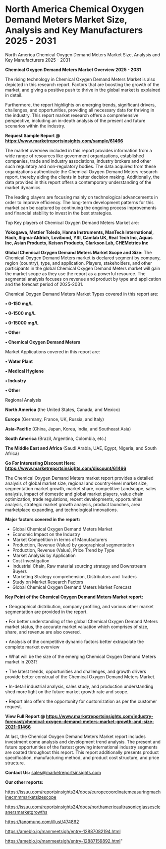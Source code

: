 # North America Chemical Oxygen Demand Meters Market Size, Analysis and Key Manufacturers 2025 - 2031
North America Chemical Oxygen Demand Meters Market Size, Analysis and Key Manufacturers 2025 - 2031

<Strong> Chemical Oxygen Demand Meters Market Overview 2025 - 2031</strong>

The rising technology in Chemical Oxygen Demand Meters Market is also depicted in this research report. Factors that are boosting the growth of the market, and giving a positive push to thrive in the global market is explained in detail.

Furthermore, the report highlights on emerging trends, significant drivers, challenges, and opportunities, providing all necessary data for thriving in the industry. This report market research offers a comprehensive perspective, including an in-depth analysis of the present and future scenarios within the industry.

<strong>Request Sample Report @ <a href=https://www.marketreportsinsights.com/sample/61466>https://www.marketreportsinsights.com/sample/61466</a></strong>

The market overview included in this report provides information from a wide range of resources like government organizations, established companies, trade and industry associations, industry brokers and other such regulatory and non-regulatory bodies. The data acquired from these organizations authenticate the Chemical Oxygen Demand Meters research report, thereby aiding the clients in better decision making. Additionally, the data provided in this report offers a contemporary understanding of the market dynamics.

The leading players are focusing mainly on technological advancements in order to improve efficiency. The long-term development patterns for this market can be captured by continuing the ongoing process improvements and financial stability to invest in the best strategies.

Top Key players of Chemical Oxygen Demand Meters Market are:

<strong>Yokogawa, Mettler Toledo, Hanna Instruments, ManTech International, Hach, Sigma-Aldrich, Lovibond, YSI, Camlab UK, Real Tech Inc, Aquas Inc, Asian Products, Keison Products, Clarkson Lab, CHEMetrics Inc</strong>

<strong><b>Global Chemical Oxygen Demand Meters Market Scope and Size:</b></strong>
The Chemical Oxygen Demand Meters market is declared segment by company, region (country), type, and application. Players, stakeholders, and other participants in the global Chemical Oxygen Demand Meters market will gain the market scope as they use the report as a powerful resource. The segmental analysis focuses on revenue and product by type and application and the forecast period of 2025-2031.

Chemical Oxygen Demand Meters Market Types covered in this report are:

<strong>• 0-150 mg/L

• 0-1500 mg/L

• 0-15000 mg/L

• Other

• Chemical Oxygen Demand Meters</strong>

Market Applications covered in this report are:

<strong>• Water Plant

• Medical Hygiene

• Industry

• Other</strong> 

Regional Analysis

<strong>North America</strong> (the United States, Canada, and Mexico)

<strong>Europe</strong> (Germany, France, UK, Russia, and Italy)

<strong>Asia-Pacific</strong> (China, Japan, Korea, India, and Southeast Asia)

<strong>South America</strong> (Brazil, Argentina, Colombia, etc.)

<strong>The Middle East and Africa</strong> (Saudi Arabia, UAE, Egypt, Nigeria, and South Africa)

<strong>Go For Interesting Discount Here: <a href=https://www.marketreportsinsights.com/discount/61466>https://www.marketreportsinsights.com/discount/61466</a></strong>

The Chemical Oxygen Demand Meters market report provides a detailed analysis of global market size, regional and country-level market size, segmentation market growth, market share, competitive Landscape, sales analysis, impact of domestic and global market players, value chain optimization, trade regulations, recent developments, opportunities analysis, strategic market growth analysis, product launches, area marketplace expanding, and technological innovations.

<strong><b>Major factors covered in the report:</b></strong>
<ul>
  <li>Global Chemical Oxygen Demand Meters Market </li>
  <li>Economic Impact on the Industry</li>
  <li>Market Competition in terms of Manufacturers</li>
  <li>Production, Revenue (Value) by geographical segmentation</li>
  <li>Production, Revenue (Value), Price Trend by Type</li>
  <li>Market Analysis by Application</li>
  <li>Cost Investigation</li>
  <li>Industrial Chain, Raw material sourcing strategy and Downstream Buyers</li>
  <li>Marketing Strategy comprehension, Distributors and Traders</li>
  <li>Study on Market Research Factors</li>
  <li>Global Chemical Oxygen Demand Meters Market Forecast</li>
</ul>

<strong><b>Key Point of the Chemical Oxygen Demand Meters Market report:</b></strong>

• Geographical distribution, company profiling, and various other market segmentation are provided in the report.

• For better understanding of the global Chemical Oxygen Demand Meters market status, the accurate market valuation which comprises of size, share, and revenue are also covered.

• Analysis of the competitive dynamic factors better extrapolate the complete market overview

• What will be the size of the emerging Chemical Oxygen Demand Meters market in 2031?

• The latest trends, opportunities and challenges, and growth drivers provide better construal of the Chemical Oxygen Demand Meters Market.

• In-detail industrial analysis, sales study, and production understanding shed more light on the future market growth rate and scope.

• Report also offers the opportunity for customization as per the customer request.

<strong><b>View Full Report @ <a href=https://www.marketreportsinsights.com/industry-forecast/chemical-oxygen-demand-meters-market-growth-and-size-2021-61466>https://www.marketreportsinsights.com/industry-forecast/chemical-oxygen-demand-meters-market-growth-and-size-2021-61466</a></b></strong>


At last, the Chemical Oxygen Demand Meters Market report includes investment come analysis and development trend analysis. The present and future opportunities of the fastest growing international industry segments are coated throughout this report. This report additionally presents product specification, manufacturing method, and product cost structure, and price structure.

<strong>Contact Us:</strong>
sales@marketreportsinsights.com

<strong>Our other reports:</strong>

<a href=https://issuu.com/reportsinsights24/docs/europecoordinatemeasuringmachinecmmmarketsizescope>https://issuu.com/reportsinsights24/docs/europecoordinatemeasuringmachinecmmmarketsizescope</a>

<a href=https://issuu.com/reportsinsights24/docs/northamericaultrasonicglassescleanersmarketgrowths>https://issuu.com/reportsinsights24/docs/northamericaultrasonicglassescleanersmarketgrowths</a>

<a href=https://tanomuno.com/illust/474862>https://tanomuno.com/illust/474862</a>

<a href=https://ameblo.jp/manmeetsigh/entry-12887082194.html>https://ameblo.jp/manmeetsigh/entry-12887082194.html</a>

<a href=https://ameblo.jp/manmeetsigh/entry-12887159892.html>https://ameblo.jp/manmeetsigh/entry-12887159892.html</a>"
